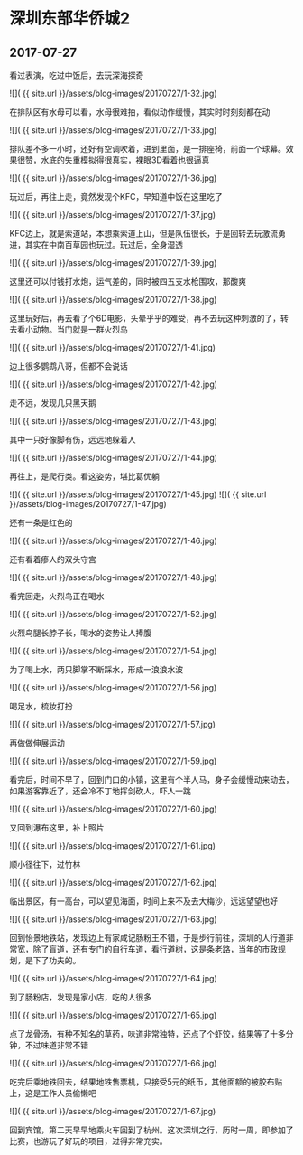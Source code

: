 深圳东部华侨城2
====================

2017-07-27
------------------------

看过表演，吃过中饭后，去玩深海探奇

![]( {{ site.url }}/assets/blog-images/20170727/1-32.jpg)

在排队区有水母可以看，水母很难拍，看似动作缓慢，其实时时刻刻都在动

![]( {{ site.url }}/assets/blog-images/20170727/1-33.jpg)

排队差不多一小时，还好有空调吹着，进到里面，是一排座椅，前面一个球幕。效果很赞，水底的失重模拟得很真实，裸眼3D看着也很逼真

![]( {{ site.url }}/assets/blog-images/20170727/1-36.jpg)

玩过后，再往上走，竟然发现个KFC，早知道中饭在这里吃了

![]( {{ site.url }}/assets/blog-images/20170727/1-37.jpg)

KFC边上，就是索道站，本想乘索道上山，但是队伍很长，于是回转去玩激流勇进，其实在中南百草园也玩过。玩过后，全身湿透

![]( {{ site.url }}/assets/blog-images/20170727/1-39.jpg)

这里还可以付钱打水炮，运气差的，同时被四五支水枪围攻，那酸爽

![]( {{ site.url }}/assets/blog-images/20170727/1-38.jpg)

这里玩好后，再去看了个6D电影，头晕乎乎的难受，再不去玩这种刺激的了，转去看小动物。当门就是一群火烈鸟

![]( {{ site.url }}/assets/blog-images/20170727/1-41.jpg)

边上很多鹦鹉八哥，但都不会说话

![]( {{ site.url }}/assets/blog-images/20170727/1-42.jpg)

走不远，发现几只黑天鹅

![]( {{ site.url }}/assets/blog-images/20170727/1-43.jpg)

其中一只好像脚有伤，远远地躲着人

![]( {{ site.url }}/assets/blog-images/20170727/1-44.jpg)

再往上，是爬行类。看这姿势，堪比葛优躺

![]( {{ site.url }}/assets/blog-images/20170727/1-45.jpg)
![]( {{ site.url }}/assets/blog-images/20170727/1-47.jpg)

还有一条是红色的

![]( {{ site.url }}/assets/blog-images/20170727/1-46.jpg)

还有看着瘆人的双头守宫

![]( {{ site.url }}/assets/blog-images/20170727/1-48.jpg)

看完回走，火烈鸟正在喝水

![]( {{ site.url }}/assets/blog-images/20170727/1-52.jpg)

火烈鸟腿长脖子长，喝水的姿势让人捧腹

![]( {{ site.url }}/assets/blog-images/20170727/1-54.jpg)

为了喝上水，两只脚掌不断踩水，形成一浪浪水波

![]( {{ site.url }}/assets/blog-images/20170727/1-56.jpg)

喝足水，梳妆打扮

![]( {{ site.url }}/assets/blog-images/20170727/1-57.jpg)

再做做伸展运动

![]( {{ site.url }}/assets/blog-images/20170727/1-59.jpg)

看完后，时间不早了，回到门口的小镇，这里有个半人马，身子会缓慢动来动去，如果游客靠近了，还会冷不丁地挥剑砍人，吓人一跳

![]( {{ site.url }}/assets/blog-images/20170727/1-60.jpg)

又回到瀑布这里，补上照片

![]( {{ site.url }}/assets/blog-images/20170727/1-61.jpg)

顺小径往下，过竹林

![]( {{ site.url }}/assets/blog-images/20170727/1-62.jpg)

临出景区，有一高台，可以望见海面，时间上来不及去大梅沙，远远望望也好

![]( {{ site.url }}/assets/blog-images/20170727/1-63.jpg)

回到怡景地铁站，发现边上有家咸记肠粉王不错，于是步行前往，深圳的人行道非常宽，除了盲道，还有专门的自行车道，看行道树，这是条老路，当年的市政规划，是下了功夫的。

![]( {{ site.url }}/assets/blog-images/20170727/1-64.jpg)

到了肠粉店，发现是家小店，吃的人很多

![]( {{ site.url }}/assets/blog-images/20170727/1-65.jpg)

点了龙骨汤，有种不知名的草药，味道非常独特，还点了个虾饺，结果等了十多分钟，不过味道非常不错

![]( {{ site.url }}/assets/blog-images/20170727/1-66.jpg)

吃完后乘地铁回去，结果地铁售票机，只接受5元的纸币，其他面额的被胶布贴上，这是工作人员偷懒吧

![]( {{ site.url }}/assets/blog-images/20170727/1-67.jpg)

回到宾馆，第二天早早地乘火车回到了杭州。这次深圳之行，历时一周，即参加了比赛，也游玩了好玩的项目，过得非常充实。